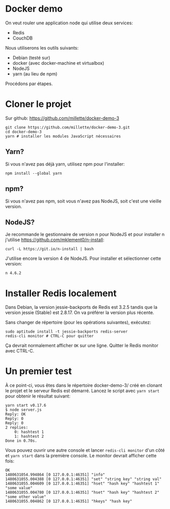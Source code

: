 # Docker demo

On veut rouler une application node qui utilise deux services:

* Redis
* CouchDB

Nous utiliserons les outils suivants:

* Debian (testé sur)
* docker (avec docker-machine et virtualbox)
* NodeJS
* yarn (au lieu de npm)

Procédons par étapes.

# Cloner le projet
Sur github: <https://github.com/millette/docker-demo-3>

```
git clone https://github.com/millette/docker-demo-3.git
cd docker-demo-3
yarn # installer les modules JavaScript nécessaires
```

## Yarn?
Si vous n'avez pas déjà yarn, utilisez npm pour l'installer:
```
npm install --global yarn
```

## npm?
Si vous n'avez pas npm, soit vous n'avez pas NodeJS, soit c'est une
vieille version.

## NodeJS?
Je recommande le gestionnaire de version n pour NodeJS et pour installer
n j'utilise <https://github.com/mklement0/n-install>:

```
curl -L https://git.io/n-install | bash
```

J'utilise encore la version 4 de NodeJS. Pour installer et sélectionner
cette version:

```
n 4.6.2
```

# Installer Redis localement
Dans Debian, la version jessie-backports de Redis est 3.2.5
tandis que la version jessie (Stable) est 2.8.17. On va préférer
la version plus récente.

Sans changer de répertoire (pour les opérations suivantes), exécutez:

```
sudo aptitude install -t jessie-backports redis-server
redis-cli monitor # CTRL-C pour quitter
```

Ça devrait normalement afficher ```OK``` sur une ligne. Quitter
le Redis monitor avec CTRL-C.

# Un premier test
À ce point-ci, vous êtes dans le répertoire docker-demo-3/ créé en
clonant le projet et le serveur Redis est démarré. Lancez le script
avec ```yarn start``` pour obtenir le résultat suivant:

```
yarn start v0.17.6
$ node server.js
Reply: OK
Reply: 0
Reply: 0
2 replies:
    0: hashtest 1
    1: hashtest 2
Done in 0.70s.
```

Vous pouvez ouvrir une autre console et lancer ```redis-cli monitor```
d'un côté et ```yarn start``` dans la première console. Le monitor
devrait afficher cette fois:

```
OK
1480631054.994864 [0 127.0.0.1:46351] "info"
1480631055.004388 [0 127.0.0.1:46351] "set" "string key" "string val"
1480631055.004609 [0 127.0.0.1:46351] "hset" "hash key" "hashtest 1" "some value"
1480631055.004780 [0 127.0.0.1:46351] "hset" "hash key" "hashtest 2" "some other value"
1480631055.004862 [0 127.0.0.1:46351] "hkeys" "hash key"
```

